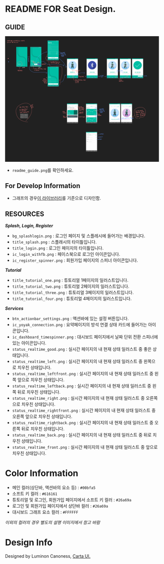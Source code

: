 # README FOR Seat Design.

## GUIDE
![Guide](readme_guide.png)
- `readme_guide.png`를 확인하세요.

## For Develop Information
- 그래프의 경우[이 라이브러리](https://github.com/HackPlan/AndroidCharts)를 기준으로 디자인함.

## RESOURCES
___Splash, Login, Register___

- `bg_splashlogin.png` : 로그인 페이지 및 스플레시에 들어가는 배경입니다.
- `title_splash.png` : 스플래시의 타이틀입니다.
- `title_login.png` : 로그인 페이지의 타이틀입니다.
- `ic_login_withfb.png` : 페이스북으로 로그인 아이콘입니다.
- `ic_register_spinner.png` : 회원가입 페이지의 스피너 아이콘입니다.

___Tutorial___

- `title_tutorial_one.png` : 튜토리얼 1페이지의 일러스트입니다.
- `title_tutorial_two.png` : 튜토리얼 2페이지의 일러스트입니다.
- `title_tutorial_three.png` : 튜토리얼 3페이지의 일러스트입니다.
- `title_tutorial_four.png` : 튜토리얼 4페이지의 일러스트입니다.

___Services___

- `btn_actionbar_settings.png` : 액션바에 있는 설정 버튼입니다.
- `ic_yoyak_connection.png` : 요약페이지의 방석 연결 상태 카드에 들어가는 아이콘입니다.
- `ic_dashboard_timespinner.png` : 대시보드 페이지에서 날짜 단위 전환 스피너에 있는 아이콘입니다.
- `status_realtime_good.png` : 실시간 페이지의 내 현재 상태 일러스트 중 좋은 상태입니다.
- `status_realtime_left.png` : 실시간 페이지의 내 현재 상태 일러스트 중 왼쪽으로 치우친 상태입니다.
- `status_realtime_leftfront.png` : 실시간 페이지의 내 현재 상태 일러스트 중 왼쪽 앞으로 치우친 상태입니다.
- `status_realtime_leftback.png` : 실시간 페이지의 내 현재 상태 일러스트 중 왼쪽 뒤로 치우친 상태입니다.
- `status_realtime_right.png` : 실시간 페이지의 내 현재 상태 일러스트 중 오른쪽으로 치우친 상태입니다.
- `status_realtime_rightfront.png` : 실시간 페이지의 내 현재 상태 일러스트 중 오른쪽 앞으로 치우친 상태입니다.
- `status_realtime_rightback.png` : 실시간 페이지의 내 현재 상태 일러스트 중 오른쪽 뒤로 치우친 상태입니다.
- `status_realtime_back.png` : 실시간 페이지의 내 현재 상태 일러스트 중 뒤로 치우친 상태입니다.
- `status_realtime_front.png` : 실시간 페이지의 내 현재 상태 일러스트 중 앞으로 치우친 상태입니다.

# Color Information
- 메인 컬러(상단바, 액션바의 요소 등) : `#00bfa5`
- 소프트 키 컬러 : `#616161`
- 튜토리얼 및 로그인, 회원가입 페이지에서 소프트 키 컬러 : `#26a69a`
- 로그인 및 회원가입 페이지에서 상단바 컬러 : `#26a69a`
- 대시보드 그래프 요소 컬러 : `#FFFFFF`

_이외의 컬러의 경우 별도의 설명 이미지에서 참고 바람_


# Design Info

Designed by Luminon Canoness, [Carta UI.](https://luminon.gitbooks.io/carta/content/)